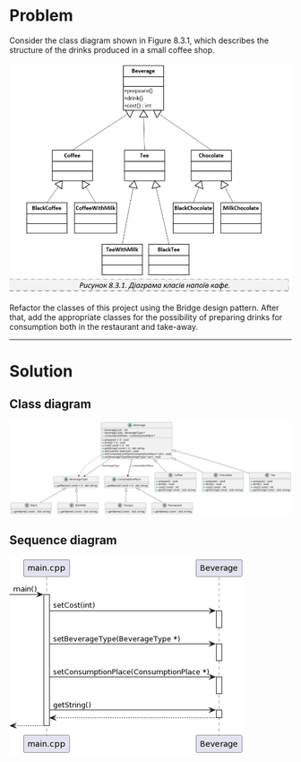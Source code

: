 # Problem
Consider the class diagram shown in Figure 8.3.1, which describes the structure of the drinks produced in a small coffee shop.

![Image](./docs/image.png)

Refactor the classes of this project using the Bridge design pattern. After that, add the appropriate classes for the possibility of preparing drinks for consumption both in the restaurant and take-away.

---
# Solution
## Class diagram
![Class diagram](./docs/1.png)
## Sequence diagram
![Sequence diagram](./docs/2.png)